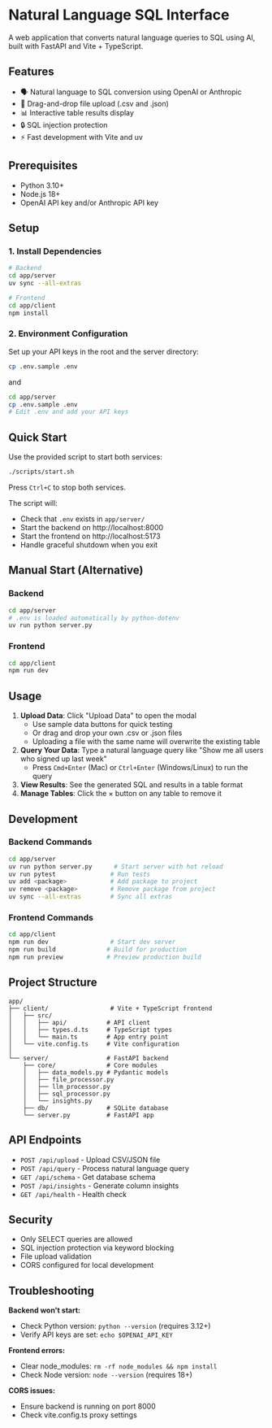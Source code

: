 # Natural Language SQL Interface

A web application that converts natural language queries to SQL using AI, built with FastAPI and Vite + TypeScript.

## Features

- 🗣️ Natural language to SQL conversion using OpenAI or Anthropic
- 📁 Drag-and-drop file upload (.csv and .json)
- 📊 Interactive table results display
- 🔒 SQL injection protection
- ⚡ Fast development with Vite and uv

## Prerequisites

- Python 3.10+
- Node.js 18+
- OpenAI API key and/or Anthropic API key

## Setup

### 1. Install Dependencies

```bash
# Backend
cd app/server
uv sync --all-extras

# Frontend
cd app/client
npm install
```

### 2. Environment Configuration

Set up your API keys in the root and the server directory:

```bash
cp .env.sample .env
```

and

```bash
cd app/server
cp .env.sample .env
# Edit .env and add your API keys
```


## Quick Start

Use the provided script to start both services:

```bash
./scripts/start.sh
```

Press `Ctrl+C` to stop both services.

The script will:
- Check that `.env` exists in `app/server/`
- Start the backend on http://localhost:8000
- Start the frontend on http://localhost:5173
- Handle graceful shutdown when you exit

## Manual Start (Alternative)

### Backend
```bash
cd app/server
# .env is loaded automatically by python-dotenv
uv run python server.py
```

### Frontend
```bash
cd app/client
npm run dev
```

## Usage

1. **Upload Data**: Click "Upload Data" to open the modal
   - Use sample data buttons for quick testing
   - Or drag and drop your own .csv or .json files
   - Uploading a file with the same name will overwrite the existing table
2. **Query Your Data**: Type a natural language query like "Show me all users who signed up last week"
   - Press `Cmd+Enter` (Mac) or `Ctrl+Enter` (Windows/Linux) to run the query
3. **View Results**: See the generated SQL and results in a table format
4. **Manage Tables**: Click the × button on any table to remove it

## Development

### Backend Commands
```bash
cd app/server
uv run python server.py      # Start server with hot reload
uv run pytest               # Run tests
uv add <package>            # Add package to project
uv remove <package>         # Remove package from project
uv sync --all-extras        # Sync all extras
```

### Frontend Commands
```bash
cd app/client
npm run dev                 # Start dev server
npm run build              # Build for production
npm run preview            # Preview production build
```

## Project Structure

```
app/
├── client/                 # Vite + TypeScript frontend
│   ├── src/
│   │   ├── api/           # API client
│   │   ├── types.d.ts     # TypeScript types
│   │   └── main.ts        # App entry point
│   └── vite.config.ts     # Vite configuration
│
└── server/                # FastAPI backend
    ├── core/              # Core modules
    │   ├── data_models.py # Pydantic models
    │   ├── file_processor.py
    │   ├── llm_processor.py
    │   ├── sql_processor.py
    │   └── insights.py
    ├── db/                # SQLite database
    └── server.py          # FastAPI app
```

## API Endpoints

- `POST /api/upload` - Upload CSV/JSON file
- `POST /api/query` - Process natural language query
- `GET /api/schema` - Get database schema
- `POST /api/insights` - Generate column insights
- `GET /api/health` - Health check

## Security

- Only SELECT queries are allowed
- SQL injection protection via keyword blocking
- File upload validation
- CORS configured for local development

## Troubleshooting

**Backend won't start:**
- Check Python version: `python --version` (requires 3.12+)
- Verify API keys are set: `echo $OPENAI_API_KEY`

**Frontend errors:**
- Clear node_modules: `rm -rf node_modules && npm install`
- Check Node version: `node --version` (requires 18+)

**CORS issues:**
- Ensure backend is running on port 8000
- Check vite.config.ts proxy settings